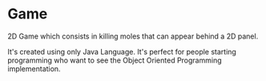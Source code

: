 # Game
2D Game which consists in killing moles that can appear behind a 2D panel.

It's created using only Java Language. 
It's perfect for people starting programming who want to see the Object Oriented Programming implementation.
